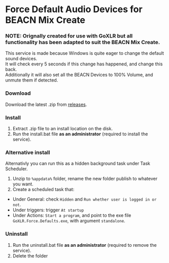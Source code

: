 # Force Default Audio Devices for BEACN Mix Create

### NOTE: Orignally created for use with GoXLR but all functionality has been adapted to suit the BEACN Mix Create.

This service is made because Windows is quite eager to change the default sound devices. <br />
It will check every 5 seconds if this change has happened, and change this back.<br />
Additionally it will also set all the BEACN Devices to 100% Volume, and unmute them if detected.

### Download

Download the latest .zip from [releases](https://github.com/GinjahWolf92/BEACN-Mix-Create-Force-Default/releases).

### Install

1. Extract .zip file to an install location on the disk.
2. Run the install.bat file **as an administrator** (required to install the service).

### Alternative install
Alternativly you can run this as a hidden background task under Task Scheduler.
1. Unzip to `%appdata%` folder, rename the new folder publish to whatever you want.
2. Create a scheduled task that:
- Under General: check `Hidden` and `Run whether user is logged in or not`.<br />
- Under triggers: trigger `At startup`<br />
- Under Actions: `Start a program`, and point to the exe file `GoXLR.Force.Defaults.exe`, with argument `standalone`.

### Uninstall

1. Run the uninstall.bat file **as an administrator** (required to remove the service).
2. Delete the folder

